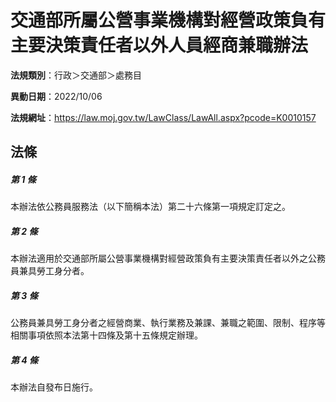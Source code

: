 # 交通部所屬公營事業機構對經營政策負有主要決策責任者以外人員經商兼職辦法

**法規類別**：行政＞交通部＞處務目

**異動日期**：2022/10/06  

**法規網址**：https://law.moj.gov.tw/LawClass/LawAll.aspx?pcode=K0010157





## 法條
##### 第 1 條
本辦法依公務員服務法（以下簡稱本法）第二十六條第一項規定訂定之。

##### 第 2 條
本辦法適用於交通部所屬公營事業機構對經營政策負有主要決策責任者以外之公務員兼具勞工身分者。

##### 第 3 條
公務員兼具勞工身分者之經營商業、執行業務及兼課、兼職之範圍、限制、程序等相關事項依照本法第十四條及第十五條規定辦理。

##### 第 4 條
本辦法自發布日施行。


